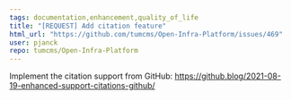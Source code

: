 ```yaml
---
tags: documentation,enhancement,quality_of_life
title: "[REQUEST] Add citation feature"
html_url: "https://github.com/tumcms/Open-Infra-Platform/issues/469"
user: pjanck
repo: tumcms/Open-Infra-Platform
---
```



Implement the citation support from GitHub: https://github.blog/2021-08-19-enhanced-support-citations-github/
